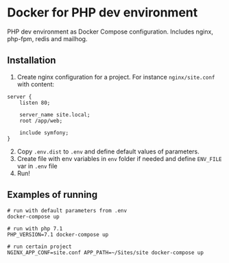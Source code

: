 # Docker for PHP dev environment

PHP dev environment as Docker Compose configuration. Includes nginx, php-fpm, redis and mailhog.

## Installation

1. Create nginx configuration for a project. For instance `nginx/site.conf` with content:
```
server {
    listen 80;

    server_name site.local;
    root /app/web;

    include symfony;
}
```
2. Copy `.env.dist` to `.env` and define default values of parameters.
3. Create file with env variables in `env` folder if needed and define `ENV_FILE` var in `.env` file
4. Run!

## Examples of running

```
# run with default parameters from .env
docker-compose up

# run with php 7.1
PHP_VERSION=7.1 docker-compose up

# run certain project
NGINX_APP_CONF=site.conf APP_PATH=~/Sites/site docker-compose up 
```

